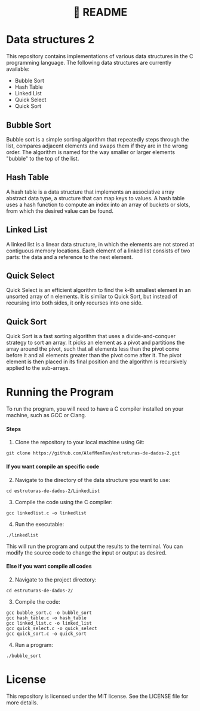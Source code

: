 <h1 align="center">📄 README</h1>

# Data structures 2
This repository contains implementations of various data structures in the C programming language. The following data structures are currently available:
- Bubble Sort
- Hash Table
- Linked List
- Quick Select
- Quick Sort

## Bubble Sort

Bubble sort is a simple sorting algorithm that repeatedly steps through the list, compares adjacent elements and swaps them if they are in the wrong order. The algorithm is named for the way smaller or larger elements "bubble" to the top of the list.

## Hash Table
A hash table is a data structure that implements an associative array abstract data type, a structure that can map keys to values. A hash table uses a hash function to compute an index into an array of buckets or slots, from which the desired value can be found.

## Linked List
A linked list is a linear data structure, in which the elements are not stored at contiguous memory locations. Each element of a linked list consists of two parts: the data and a reference to the next element.

## Quick Select
Quick Select is an efficient algorithm to find the k-th smallest element in an unsorted array of n elements. It is similar to Quick Sort, but instead of recursing into both sides, it only recurses into one side.

## Quick Sort
Quick Sort is a fast sorting algorithm that uses a divide-and-conquer strategy to sort an array. It picks an element as a pivot and partitions the array around the pivot, such that all elements less than the pivot come before it and all elements greater than the pivot come after it. The pivot element is then placed in its final position and the algorithm is recursively applied to the sub-arrays.

# Running the Program
To run the program, you will need to have a C compiler installed on your machine, such as GCC or Clang.

#### Steps

1. Clone the repository to your local machine using Git:

```
git clone https://github.com/AlefMemTav/estruturas-de-dados-2.git
```

#### If you want compile an specific code

  2. Navigate to the directory of the data structure you want to use:

  ```
  cd estruturas-de-dados-2/LinkedList
  ```

3. Compile the code using the C compiler:

```
gcc linkedlist.c -o linkedlist
```

4. Run the executable:

```
./linkedlist
```

This will run the program and output the results to the terminal. You can modify the source code to change the input or output as desired.

#### Else if you want compile all codes

2. Navigate to the project directory:

```
cd estruturas-de-dados-2/
```

3. Compile the code:

```
gcc bubble_sort.c -o bubble_sort
gcc hash_table.c -o hash_table
gcc linked_list.c -o linked_list
gcc quick_select.c -o quick_select
gcc quick_sort.c -o quick_sort
```

4. Run a program:

```
./bubble_sort
```

# License
This repository is licensed under the MIT license. See the LICENSE file for more details.
